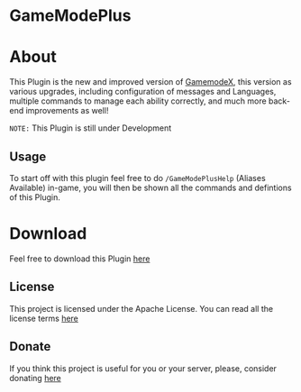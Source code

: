 # GameModePlus
# About
This Plugin is the new and improved version of [GamemodeX](), this version as various upgrades, including configuration of messages and Languages, multiple commands to manage each ability correctly, and much more back-end improvements as well!

```NOTE:``` This Plugin is still under Development

## Usage
To start off with this plugin feel free to do ```/GameModePlusHelp``` (Aliases Available) in-game, you will then be shown all the commands and defintions of this Plugin.

# Download
Feel free to download this Plugin [here](https://www.spigotmc.org/resources/gamemodeplus-1-8-1-16-one-shot-kill-entities-☠%EF%B8%8F-double-jump-become-unstopable-⚡%EF%B8%8F.83746/)

## License
This project is licensed under the Apache License. You can read all the license terms [here](LICENSE)

## Donate
If you think this project is useful for you or your server, please, consider donating [here](https://paypal.me/devin54rodriguez)
